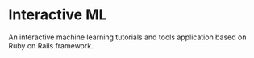 # Interactive ML

An interactive machine learning tutorials and tools application based on Ruby on
Rails framework.